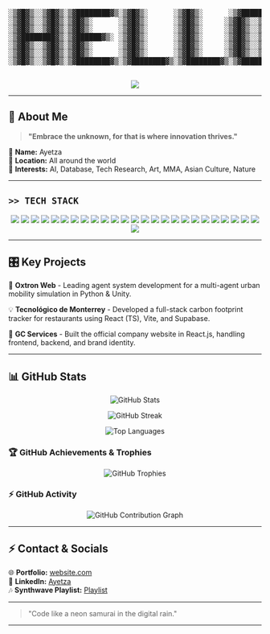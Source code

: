 <p align="center">
  <pre>
░▒▓█▓▒░░▒▓█▓▒░▒▓████████▓▒░▒▓█▓▒░      ░▒▓█▓▒░      ░▒▓██████▓▒░       ░▒▓███████▓▒░░▒▓████████▓▒░▒▓█▓▒░░▒▓█▓▒░ 
░▒▓█▓▒░░▒▓█▓▒░▒▓█▓▒░      ░▒▓█▓▒░      ░▒▓█▓▒░     ░▒▓█▓▒░░▒▓█▓▒░      ░▒▓█▓▒░░▒▓█▓▒░▒▓█▓▒░      ░▒▓█▓▒░░▒▓█▓▒░ 
░▒▓█▓▒░░▒▓█▓▒░▒▓█▓▒░      ░▒▓█▓▒░      ░▒▓█▓▒░     ░▒▓█▓▒░░▒▓█▓▒░      ░▒▓█▓▒░░▒▓█▓▒░▒▓█▓▒░       ░▒▓█▓▒▒▓█▓▒░  
░▒▓████████▓▒░▒▓██████▓▒░ ░▒▓█▓▒░      ░▒▓█▓▒░     ░▒▓█▓▒░░▒▓█▓▒░      ░▒▓█▓▒░░▒▓█▓▒░▒▓██████▓▒░  ░▒▓█▓▒▒▓█▓▒░  
░▒▓█▓▒░░▒▓█▓▒░▒▓█▓▒░      ░▒▓█▓▒░      ░▒▓█▓▒░     ░▒▓█▓▒░░▒▓█▓▒░      ░▒▓█▓▒░░▒▓█▓▒░▒▓█▓▒░        ░▒▓█▓▓█▓▒░   
░▒▓█▓▒░░▒▓█▓▒░▒▓█▓▒░      ░▒▓█▓▒░      ░▒▓█▓▒░     ░▒▓█▓▒░░▒▓█▓▒░      ░▒▓█▓▒░░▒▓█▓▒░▒▓█▓▒░        ░▒▓█▓▓█▓▒░   
░▒▓█▓▒░░▒▓█▓▒░▒▓████████▓▒░▒▓████████▓▒░▒▓████████▓▒░▒▓██████▓▒░       ░▒▓███████▓▒░░▒▓████████▓▒░  ░▒▓██▓▒░  ⠀⠀
  </pre>
</p>
<p align="center">
  <img src="https://readme-typing-svg.herokuapp.com?font=Orbitron&size=22&color=FF44CC&center=true&vCenter=true&width=550&lines=✨+المستقبل+هنا;🌆+未來就在這裡;🌌+The+Future+is+Now"/>
</p>

---

## 👾 About Me

> **"Embrace the unknown, for that is where innovation thrives."**

🔹 **Name:** Ayetza  
🔹 **Location:** All around the world  
🔹 **Interests:** AI, Database, Tech Research, Art, MMA, Asian Culture, Nature  

---

## **`>> TECH STACK`**

<p align="center">
  <img src="https://img.shields.io/badge/-C++-00599C?style=for-the-badge&logo=c%2B%2B&logoColor=white">
  <img src="https://img.shields.io/badge/-Python-3776AB?style=for-the-badge&logo=python&logoColor=white">
  <img src="https://img.shields.io/badge/-R-276DC3?style=for-the-badge&logo=r&logoColor=white">
  <img src="https://img.shields.io/badge/-Ruby-CC342D?style=for-the-badge&logo=ruby&logoColor=white">
  <img src="https://img.shields.io/badge/-HTML-E34F26?style=for-the-badge&logo=html5&logoColor=white">
  <img src="https://img.shields.io/badge/-CSS-1572B6?style=for-the-badge&logo=css3&logoColor=white">
  <img src="https://img.shields.io/badge/-JavaScript-F7DF1E?style=for-the-badge&logo=javascript&logoColor=black">
  <img src="https://img.shields.io/badge/-React-61DAFB?style=for-the-badge&logo=react&logoColor=black">
  <img src="https://img.shields.io/badge/-Vite-646CFF?style=for-the-badge&logo=vite&logoColor=white">
  <img src="https://img.shields.io/badge/-Node.js-339933?style=for-the-badge&logo=node.js&logoColor=white">
  <img src="https://img.shields.io/badge/-Express.js-000000?style=for-the-badge&logo=express&logoColor=white">
  <img src="https://img.shields.io/badge/-NPM-CB3837?style=for-the-badge&logo=npm&logoColor=white">
  <img src="https://img.shields.io/badge/-Unity-000000?style=for-the-badge&logo=unity&logoColor=white">
  <img src="https://img.shields.io/badge/-Google%20Cloud-4285F4?style=for-the-badge&logo=googlecloud&logoColor=white">
  <img src="https://img.shields.io/badge/-SQL-4479A1?style=for-the-badge&logo=sqlite&logoColor=white">
  <img src="https://img.shields.io/badge/-MySQL-4479A1?style=for-the-badge&logo=mysql&logoColor=white">
  <img src="https://img.shields.io/badge/-MariaDB-003545?style=for-the-badge&logo=mariadb&logoColor=white">
  <img src="https://img.shields.io/badge/-Supabase-3ECF8E?style=for-the-badge&logo=supabase&logoColor=white">
  <img src="https://img.shields.io/badge/-Numpy-013243?style=for-the-badge&logo=numpy&logoColor=white">
  <img src="https://img.shields.io/badge/-Pandas-150458?style=for-the-badge&logo=pandas&logoColor=white">
  <img src="https://img.shields.io/badge/-Plotly-3F4F75?style=for-the-badge&logo=plotly&logoColor=white">
  <img src="https://img.shields.io/badge/-Bootstrap-7952B3?style=for-the-badge&logo=bootstrap&logoColor=white">
  <img src="https://img.shields.io/badge/-Agent.py-000000?style=for-the-badge&logo=python&logoColor=white">
  <img src="https://img.shields.io/badge/-Turtle-5E8C31?style=for-the-badge&logo=python&logoColor=white">
  <img src="https://img.shields.io/badge/-Chart.js-FF6384?style=for-the-badge&logo=chartdotjs&logoColor=white">
  <img src="https://img.shields.io/badge/-Vercel-000000?style=for-the-badge&logo=vercel&logoColor=white">
</p>

---

## 🎛️ Key Projects

🚀 **Oxtron Web** - Leading agent system development for a multi-agent urban mobility simulation in Python & Unity.

💡 **Tecnológico de Monterrey** - Developed a full-stack carbon footprint tracker for restaurants using React (TS), Vite, and Supabase.

🔮 **GC Services** - Built the official company website in React.js, handling frontend, backend, and brand identity.

---

## 📊 GitHub Stats

<p align="center">
  <img src="https://github-readme-stats.vercel.app/api?username=ayetza&show_icons=true&theme=tokyonight&hide_border=true&icon_color=FF44CC&cache_seconds=86400" alt="GitHub Stats" />
</p>

<p align="center">
  <img src="https://github-readme-streak-stats.herokuapp.com/?user=ayetza&theme=tokyonight&hide_border=true" alt="GitHub Streak" />
</p>

<p align="center">
  <img src="https://github-readme-stats.vercel.app/api/top-langs/?username=ayetza&layout=donut&theme=tokyonight&hide_border=true" alt="Top Languages" />
</p>

### 🏆 **GitHub Achievements & Trophies**
<p align="center">
  <img src="https://github-profile-trophy.vercel.app/?username=ayetza&theme=dracula&margin-w=15&margin-h=15" alt="GitHub Trophies" />
</p>

### ⚡ **GitHub Activity**
<p align="center">
  <img src="https://github-readme-activity-graph.vercel.app/graph?username=ayetza&theme=tokyo-night&hide_border=true" alt="GitHub Contribution Graph"/>
</p>

---

## ⚡ Contact & Socials

🌐 **Portfolio:** [website.com](#)  
🔗 **LinkedIn:** [Ayetza](https://www.linkedin.com/in/ayetza/)  
🎶 **Synthwave Playlist:** [Playlist](#)  

---

> "Code like a neon samurai in the digital rain."

---
